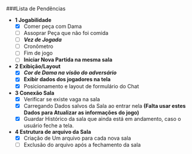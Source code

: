 ###Lista de Pendências
-  **1 Jogabilidade**
   - [x] Comer peça com Dama
   - [ ] Assoprar Peça que não foi comida
   - [ ] ***Vez de Jogada***
   - [ ] Cronômetro
   - [ ] Fim de jogo
   - [ ] **Iniciar Nova Partida na mesma sala**

- **2 Exibição/Layout**
  - [x] ***Cor de Dama na visão do adversário***
  - [x] **Exibir dados dos jogadores na tela**
  - [x] Posicionamento e layout de formulário do Chat
  
- **3 Conexão Sala**
  - [x] Verificar se existe vaga na sala
  - [x] Carregando Dados salvos da Sala ao entrar nela **(Falta usar estes Dados para Atualizar as informações do jogo)**
  - [x] Guardar Histórico da sala que ainda está em andamento, caso o usuário feche a tela.

- **4 Estrutura de arquivo da Sala**
  - [x] Criação de Um arquivo para cada nova sala
  - [ ] Exclusão do arquivo após a fechamento da sala